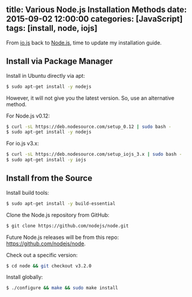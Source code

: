 title: Various Node.js Installation Methods
date: 2015-09-02 12:00:00
categories: [JavaScript]
tags: [install, node, iojs]
---

From [io.js] back to [Node.js], time to update my installation guide.


## Install via Package Manager

Install in Ubuntu directly via apt:

```sh
$ sudo apt-get install -y nodejs
```

However, it will not give you the latest version. So, use an alternative method.

For Node.js v0.12:

```sh
$ curl -sL https://deb.nodesource.com/setup_0.12 | sudo bash -
$ sudo apt-get install -y nodejs
```

For io.js v3.x:

```sh
$ curl -sL https://deb.nodesource.com/setup_iojs_3.x | sudo bash -
$ sudo apt-get install -y iojs
```


## Install from the Source

Install build tools:

```sh
$ sudo apt-get install -y build-essential
```

Clone the Node.js repository from GitHub:

```sh
$ git clone https://github.com/nodejs/node.git
```

Future Node.js releases will be from this repo: <https://github.com/nodejs/node>.

Check out a specific version:

```sh
$ cd node && git checkout v3.2.0
```

Install globally:

```sh
$ ./configure && make && sudo make install
```

[io.js]: https://iojs.org/
[Node.js]: https://nodejs.org/
